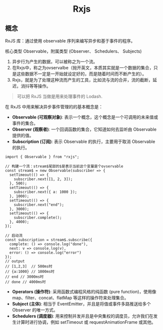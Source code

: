 # <center>**Rxjs**</center>
<article align="left" padding="0 12px">

## 概念
RxJS 库：通过使用 observable 序列来编写异步和基于事件的程序。

核心类型 Observable，附属类型 (Observer、 Schedulers、 Subjects)

1. 异步行为产生的数据，可以被称之为一个流。
2. 在Rxjs中，称之为ovservalbe（抛开英文，本质其实就是一个数据的集合，只是这些数据不一定是一开始就设定好的，而是随着时间而不断产生的）。
3. Rxjs，就是为了处理这种流而产生的工具，比如流与流的合并，流的截断，延迟，消抖等等操作。

> 可以把 RxJS 当做是用来处理事件的 Lodash.

在 RxJS 中用来解决异步事件管理的的基本概念是：
* **Observable (可观察对象)**: 表示一个概念，这个概念是一个可调用的未来值或事件的集合。
* **Observer (观察者)**: 一个回调函数的集合，它知道如何去监听由 Observable 提供的值。
* **Subscription (订阅)**: 表示 Observable 的执行，主要用于取消 Observable 的执行。

```
import { Observable } from "rxjs";

// 构建一个流：stream$尾部的$是表示当前这个变量是个ovservable
const stream$ = new Observable(subscriber => {
  setTimeout(() => {
    subscriber.next([1, 2, 3]);
  }, 500);
  setTimeout(() => {
    subscriber.next({ a: 1000 });
  }, 1000);
  setTimeout(() => {
    subscriber.next("end");
  }, 3000);
  setTimeout(() => {
    subscriber.complete();
  }, 4000);
});

// 启动流
const subscription = stream$.subscribe({
  complete: () => console.log("done"),
  next: v => console.log(v),
  error: () => console.log("error")
});
// output
// [1,2,3]  // 500ms时
// {a:1000} // 1000ms时
// end // 3000ms时
// done // 4000ms时

```

* **Operators (操作符)**: 采用函数式编程风格的纯函数 (pure function)，使用像 map、filter、concat、flatMap 等这样的操作符来处理集合。
* **Subject (主体)**: 相当于 EventEmitter，并且是将值或事件多路推送给多个 Observer 的唯一方式。
* **Schedulers (调度器)**: 用来控制并发并且是中央集权的调度员，允许我们在发生计算时进行协调，例如 setTimeout 或 requestAnimationFrame 或其他。






</article>